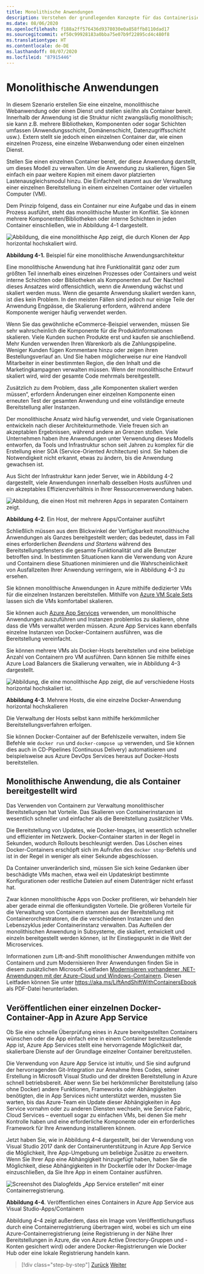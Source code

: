 ```yaml
---
title: Monolithische Anwendungen
description: Verstehen der grundlegenden Konzepte für das Containerisieren monolithischer Anwendungen.
ms.date: 08/06/2020
ms.openlocfilehash: f188a2ff576436d9378030e0a858ffb8110dad17
ms.sourcegitcommit: ef50c99928183a0bba75e07b9f22895cd4c480f8
ms.translationtype: HT
ms.contentlocale: de-DE
ms.lasthandoff: 08/07/2020
ms.locfileid: "87915446"
---
```

# <a name="monolithic-applications"></a>Monolithische Anwendungen

In diesem Szenario erstellen Sie eine einzelne, monolithische Webanwendung oder einen Dienst und stellen sie/ihn als Container bereit. Innerhalb der Anwendung ist die Struktur nicht zwangsläufig monolithisch; sie kann z.B. mehrere Bibliotheken, Komponenten oder sogar Schichten umfassen (Anwendungsschicht, Domänenschicht, Datenzugriffsschicht usw.). Extern stellt sie jedoch einen einzelnen Container dar, wie einen einzelnen Prozess, eine einzelne Webanwendung oder einen einzelnen Dienst.

Stellen Sie einen einzelnen Container bereit, der diese Anwendung darstellt, um dieses Modell zu verwalten. Um die Anwendung zu skalieren, fügen Sie einfach ein paar weitere Kopien mit einem davor platzierten Lastenausgleichsmodul hinzu. Die Einfachheit stammt aus der Verwaltung einer einzelnen Bereitstellung in einem einzelnen Container oder virtuellen Computer (VM).

Dem Prinzip folgend, dass ein Container nur eine Aufgabe und das in einem Prozess ausführt, steht das monolithische Muster im Konflikt. Sie können mehrere Komponenten/Bibliotheken oder interne Schichten in jeden Container einschließen, wie in Abbildung 4–1 dargestellt.

![Abbildung, die eine monolithische App zeigt, die durch Klonen der App horizontal hochskaliert wird.](./media/monolithic-applications/monolithic-application-architecture-example.png)

**Abbildung 4-1.** Beispiel für eine monolithische Anwendungsarchitektur

Eine monolithische Anwendung hat ihre Funktionalität ganz oder zum größten Teil innerhalb eines einzelnen Prozesses oder Containers und weist interne Schichten oder Bibliotheken als Komponenten auf. Der Nachteil dieses Ansatzes wird offensichtlich, wenn die Anwendung wächst und skaliert werden muss. Wenn die gesamte Anwendung skaliert werden kann, ist dies kein Problem. In den meisten Fällen sind jedoch nur einige Teile der Anwendung Engpässe, die Skalierung erfordern, während andere Komponente weniger häufig verwendet werden.

Wenn Sie das gewöhnliche eCommerce-Beispiel verwenden, müssen Sie sehr wahrscheinlich die Komponente für die Produktinformationen skalieren. Viele Kunden suchen Produkte erst und kaufen sie anschließend. Mehr Kunden verwenden Ihren Warenkorb als die Zahlungspipeline. Weniger Kunden fügen Kommentare hinzu oder zeigen ihren Bestellungsverlauf an. Und Sie haben möglicherweise nur eine Handvoll Mitarbeiter in einer bestimmten Region, die den Inhalt und die Marketingkampagnen verwalten müssen. Wenn der monolithische Entwurf skaliert wird, wird der gesamte Code mehrmals bereitgestellt.

Zusätzlich zu dem Problem, dass „alle Komponenten skaliert werden müssen“, erfordern Änderungen einer einzelnen Komponente einen erneuten Test der gesamten Anwendung und eine vollständige erneute Bereitstellung aller Instanzen.

Der monolithische Ansatz wird häufig verwendet, und viele Organisationen entwickeln nach dieser Architekturmethode. Viele freuen sich an akzeptablen Ergebnissen, während andere an Grenzen stoßen. Viele Unternehmen haben ihre Anwendungen unter Verwendung dieses Modells entworfen, da Tools und Infrastruktur schon seit Jahren zu komplex für die Erstellung einer SOA (Service-Oriented Architecture) sind. Sie haben die Notwendigkeit nicht erkannt, etwas zu ändern, bis die Anwendung gewachsen ist.

Aus Sicht der Infrastruktur kann jeder Server, wie in Abbildung 4-2 dargestellt, viele Anwendungen innerhalb desselben Hosts ausführen und ein akzeptables Effizienzverhältnis in Ihrer Ressourcenverwendung haben.

![Abbildung, die einen Host mit mehreren Apps in separaten Containern zeigt.](./media/monolithic-applications/host-with-multiple-apps-containers.png)

**Abbildung 4-2**. Ein Host, der mehrere Apps/Container ausführt

Schließlich müssen aus dem Blickwinkel der Verfügbarkeit monolithische Anwendungen als Ganzes bereitgestellt werden; das bedeutet, dass im Fall eines erforderlichen *Beendens und Startens* während des Bereitstellungsfensters die gesamte Funktionalität und alle Benutzer betroffen sind. In bestimmten Situationen kann die Verwendung von Azure und Containern diese Situationen minimieren und die Wahrscheinlichkeit von Ausfallzeiten Ihrer Anwendung verringern, wie in Abbildung 4–3 zu ersehen.

Sie können monolithische Anwendungen in Azure mithilfe dedizierter VMs für die einzelnen Instanzen bereitstellen. Mithilfe von [Azure VM Scale Sets](https://docs.microsoft.com/azure/virtual-machine-scale-sets/) lassen sich die VMs komfortabel skalieren.

Sie können auch [Azure App Services](https://azure.microsoft.com/services/app-service/) verwenden, um monolithische Anwendungen auszuführen und Instanzen problemlos zu skalieren, ohne dass die VMs verwaltet werden müssen. Azure App Services kann ebenfalls einzelne Instanzen von Docker-Containern ausführen, was die Bereitstellung vereinfacht.

Sie können mehrere VMs als Docker-Hosts bereitstellen und eine beliebige Anzahl von Containern pro VM ausführen. Dann können Sie mithilfe eines Azure Load Balancers die Skalierung verwalten, wie in Abbildung 4–3 dargestellt.

![Abbildung, die eine monolithische App zeigt, die auf verschiedene Hosts horizontal hochskaliert ist.](./media/monolithic-applications/multiple-hosts-from-single-docker-container.png)

**Abbildung 4-3**. Mehrere Hosts, die eine einzelne Docker-Anwendung horizontal hochskalieren

Die Verwaltung der Hosts selbst kann mithilfe herkömmlicher Bereitstellungsverfahren erfolgen.

Sie können Docker-Container auf der Befehlszeile verwalten, indem Sie Befehle wie `docker run` und `docker-compose up` verwenden, und Sie können dies auch in CD-Pipelines (Continuous Delivery) automatisieren und beispielsweise aus Azure DevOps Services heraus auf Docker-Hosts bereitstellen.

## <a name="monolithic-application-deployed-as-a-container"></a>Monolithische Anwendung, die als Container bereitgestellt wird

Das Verwenden von Containern zur Verwaltung monolithischer Bereitstellungen hat Vorteile. Das Skalieren von Containerinstanzen ist wesentlich schneller und einfacher als die Bereitstellung zusätzlicher VMs.

Die Bereitstellung von Updates, wie Docker-Images, ist wesentlich schneller und effizienter im Netzwerk. Docker-Container starten in der Regel in Sekunden, wodurch Rollouts beschleunigt werden. Das Löschen eines Docker-Containers erschöpft sich im Aufrufen des `docker stop`-Befehls und ist in der Regel in weniger als einer Sekunde abgeschlossen.

Da Container unveränderlich sind, müssen Sie sich keine Gedanken über beschädigte VMs machen, etwa weil ein Updateskript bestimmte Konfigurationen oder restliche Dateien auf einem Datenträger nicht erfasst hat.

Zwar können monolithische Apps von Docker profitieren, wir behandeln hier aber gerade einmal die offenkundigsten Vorteile. Die größeren Vorteile für die Verwaltung von Containern stammen aus der Bereitstellung mit Containerorchestratoren, die die verschiedenen Instanzen und den Lebenszyklus jeder Containerinstanz verwalten. Das Aufteilen der monolithischen Anwendung in Subsysteme, die skaliert, entwickelt und einzeln bereitgestellt werden können, ist Ihr Einstiegspunkt in die Welt der Microservices.

Informationen zum Lift-and-Shift monolithischer Anwendungen mithilfe von Containern und zum Modernisieren Ihrer Anwendungen finden Sie in diesem zusätzlichen Microsoft-Leitfaden [Modernisieren vorhandener .NET-Anwendungen mit der Azure-Cloud und Windows-Containern](../../modernize-with-azure-containers/index.md). Diesen Leitfaden können Sie unter <https://aka.ms/LiftAndShiftWithContainersEbook> als PDF-Datei herunterladen.

## <a name="publish-a-single-docker-container-app-to-azure-app-service"></a>Veröffentlichen einer einzelnen Docker-Container-App in Azure App Service

Ob Sie eine schnelle Überprüfung eines in Azure bereitgestellten Containers wünschen oder die App einfach eine in einem Container bereitzustellende App ist, Azure App Services stellt eine hervorragende Möglichkeit dar, skalierbare Dienste auf der Grundlage einzelner Container bereitzustellen.

Die Verwendung von Azure App Service ist intuitiv, und Sie sind aufgrund der hervorragenden Git-Integration zur Annahme Ihres Codes, seiner Erstellung in Microsoft Visual Studio und der direkten Bereitstellung in Azure schnell betriebsbereit. Aber wenn Sie bei herkömmlicher Bereitstellung (also ohne Docker) andere Funktionen, Frameworks oder Abhängigkeiten benötigten, die in App Services nicht unterstützt werden, mussten Sie warten, bis das Azure-Team ein Update dieser Abhängigkeiten in App Service vornahm oder zu anderen Diensten wechseln, wie Service Fabric, Cloud Services – eventuell sogar zu einfachen VMs, bei denen Sie mehr Kontrolle haben und eine erforderliche Komponente oder ein erforderliches Framework für Ihre Anwendung installieren können.

Jetzt haben Sie, wie in Abbildung 4–4 dargestellt, bei der Verwendung von Visual Studio 2017 dank der Containerunterstützung in Azure App Service die Möglichkeit, Ihre App-Umgebung um beliebige Zusätze zu erweitern. Wenn Sie Ihrer App eine Abhängigkeit hinzugefügt haben, haben Sie die Möglichkeit, diese Abhängigkeiten in Ihr Dockerfile oder Ihr Docker-Image einzuschließen, da Sie Ihre App in einem Container ausführen.

![Screenshot des Dialogfelds „App Service erstellen“ mit einer Containerregistrierung.](./media/monolithic-applications/publish-azure-app-service-container.png)

**Abbildung 4-4**. Veröffentlichen eines Containers in Azure App Service aus Visual Studio-Apps/Containern

Abbildung 4–4 zeigt außerdem, dass ein Image vom Veröffentlichungsfluss durch eine Containerregistrierung übertragen wird, wobei es sich um eine Azure-Containerregistrierung (eine Registrierung in der Nähe Ihrer Bereitstellungen in Azure, die von Azure Active Directory-Gruppen und -Konten gesichert wird) oder andere Docker-Registrierungen wie Docker Hub oder eine lokale Registrierung handeln kann.

>[!div class="step-by-step"]
>[Zurück](common-container-design-principles.md)
>[Weiter](state-and-data-in-docker-applications.md)
